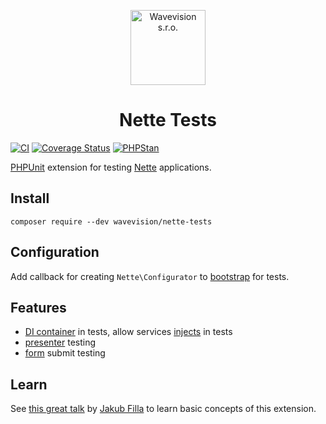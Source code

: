 <p align="center"><a href="https://github.com/wavevision"><img alt="Wavevision s.r.o." src="https://wavevision.com/images/wavevision-logo.png" width="120" /></a></p>
<h1 align="center">Nette Tests</h1>

[![CI](https://github.com/wavevision/nette-tests/workflows/CI/badge.svg)](https://github.com/wavevision/nette-tests/actions/workflows/ci.yml)
[![Coverage Status](https://coveralls.io/repos/github/wavevision/nette-tests/badge.svg?branch=master)](https://coveralls.io/github/wavevision/nette-tests?branch=master)
[![PHPStan](https://img.shields.io/badge/style-level%20max-brightgreen.svg?label=phpstan)](https://github.com/phpstan/phpstan)

[PHPUnit](https://github.com/sebastianbergmann/phpunit/) extension for testing [Nette](https://github.com/nette/nette)
applications.

## Install

```
composer require --dev wavevision/nette-tests
```

## Configuration

Add callback for creating `Nette\Configurator` to [bootstrap](tests/app/tests/bootstrap.php) for tests.

## Features

* [DI container](tests/app/tests/Models/ExampleModelTest.php) in tests, allow
  services [injects](tests/app/tests/Models/ExampleModelTest.php) in tests
* [presenter](tests/app/tests/Presenters/ExamplePresenterTest.php) testing
* [form](tests/app/tests/Presenters/FormPresenterTest.php) submit testing

## Learn

See [this great talk](https://www.youtube.com/watch?v=E1r0EhTkWn4) by [Jakub Filla](https://github.com/jfilla) to learn
basic concepts of this extension.
